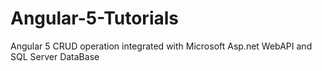 # Angular-5-Tutorials
Angular 5 CRUD operation integrated with Microsoft Asp.net WebAPI and SQL Server DataBase  
